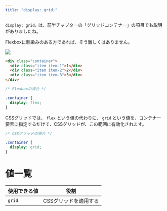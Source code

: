 ```yaml
---
title: "display: grid;"
---
```


 `display: grid;` は、前半チャプターの「グリッドコンテナー」の項目でも説明がありましたね。

Flexboxに馴染みのある方であれば、そう難しくはありません。

![](https://storage.googleapis.com/zenn-user-upload/oj9wof0vdi1myn40xw66tkscel9t)

```html
<div class="container">
  <div class="item item-1">1</div>
  <div class="item item-2">2</div>
  <div class="item item-3">3</div>
</div>
```

```css
/* Flexboxの場合 */

.container {
  display: flex;
}
```

CSSグリッドでは、 `flex` という値の代わりに、 `grid` という値を、コンテナー要素に指定するだけで、CSSグリッドが、この範囲に有効化されます。

```css
/* CSSグリッドの場合 */

.container {
  display: grid;
}
```

# 値一覧

使用できる値 | 役割
------------ | -------------
 `grid` | CSSグリッドを適用する